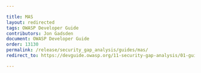 ```yaml
---

title: MAS
layout: redirected
tags: OWASP Developer Guide
contributors: Jon Gadsden
document: OWASP Developer Guide
order: 13130
permalink: /release/security_gap_analysis/guides/mas/
redirect_to: https://devguide.owasp.org/11-security-gap-analysis/01-guides/03-mas/

---
```

